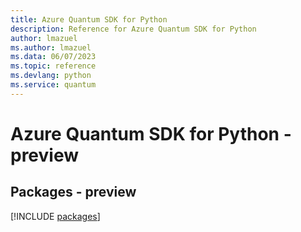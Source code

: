 ```yaml
---
title: Azure Quantum SDK for Python
description: Reference for Azure Quantum SDK for Python
author: lmazuel
ms.author: lmazuel
ms.data: 06/07/2023
ms.topic: reference
ms.devlang: python
ms.service: quantum
---
```

# Azure Quantum SDK for Python - preview
## Packages - preview
[!INCLUDE [packages](quantum-index.md)]